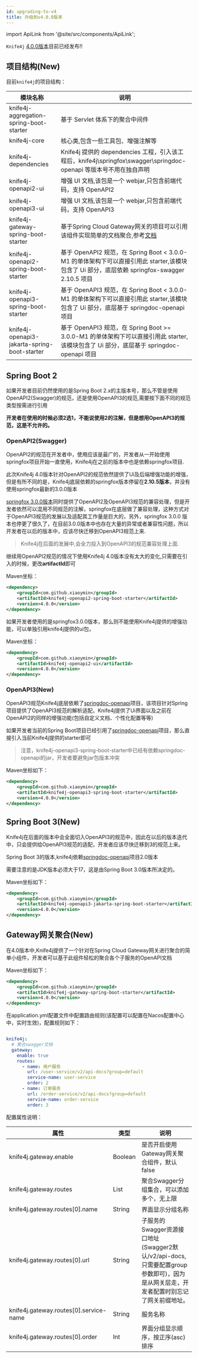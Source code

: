 ```yaml
---
id: upgrading-to-v4
title: 升级到v4.0.0版本
---
```


import ApiLink from '@site/src/components/ApiLink';


`Knife4j` [4.0.0版本](https://www.oschina.net/news/222157/knife4j-4-0-released)目前已经发布!!

## 项目结构(New)

目前`knife4j`的项目结构：

| 模块名称                                         | 说明                                                                                                |
|----------------------------------------------|---------------------------------------------------------------------------------------------------|
| knife4j-aggregation-spring-boot-starter      | 基于 Servlet 体系下的聚合中间件                                                                              |
| knife4j-core                                 | 核心类,包含一些工具包、增强注解等                                                                                 |
| knife4j-dependencies                         | Knife4j 提供的 dependencies 工程，引入该工程后，knife4j\springfox\swagger\springdoc-openapi 等版本号不用在独自声明        |
| knife4j-openapi2-ui                          | 增强 UI 文档,该包是一个 webjar,只包含前端代码，支持 OpenAPI2                                                         |
| knife4j-openapi3-ui                          | 增强 UI 文档,该包是一个 webjar,只包含前端代码，支持 OpenAPI3                                                         |
| knife4j-gateway-spring-boot-starter          | 基于Spring Cloud Gateway网关的项目可以引用该组件实现简单的文档聚合,参考[文档](https://gitee.com/xiaoym/knife4j/tree/dev/knife4j/knife4j-gateway-spring-boot-starter)           |
| knife4j-openapi2-spring-boot-starter         | 基于 OpenAPI2 规范，在 Spring Boot < 3.0.0-M1 的单体架构下可以直接引用此 starter,该模块包含了 Ui 部分，底层依赖 springfox-swagger 2.10.5 项目 |
| knife4j-openapi3-spring-boot-starter         | 基于 OpenAPI3 规范，在 Spring Boot < 3.0.0-M1 的单体架构下可以直接引用此 starter,该模块包含了 Ui 部分，底层基于 springdoc-openapi 项目 |
| knife4j-openapi3-jakarta-spring-boot-starter | 基于 OpenAPI3 规范，在 Spring Boot >= 3.0.0-M1 的单体架构下可以直接引用此 starter,该模块包含了 Ui 部分，底层基于 springdoc-openapi 项目 |


## Spring Boot 2

如果开发者目前仍然使用的是Spring Boot 2.x的主版本号，那么不管是使用OpenAPI2(Swagger)的规范，还是使用OpenAPI3的规范,需要按下面不同的规范类型按需进行引用

**开发者在使用的时候必须2选1，不能说使用2的注解，但是想用OpenAPI3的规范，这是不允许的。**

### OpenAPI2(Swagger)

OpenAPI2的规范在开发者中，使用应该是最广的，开发者从一开始使用springfox项目开始一直使用，Knife4j在之前的版本中也是依赖springfox项目.

此次Knife4j 4.0版本针对OpenAPI2的规范依然提供了Ui及后端增强功能的增强，但是有所不同的是，Knife4j底层依赖的springfox版本停留在**2.10.5版本**，并没有使用springfox最新的3.0.0版本

[springfox 3.0.0版本](https://github.com/springfox/springfox/releases/tag/3.0.0)同时提供了OpenAPI2及OpenAPI3规范的兼容处理，但是开发者依然可以混用不同规范的注解，springfox在底层做了兼容处理，这种方式对于OpenAPI3规范的发展以及适配其工作量是巨大的，另外，springfox 3.0.0 版本也停更了很久了，在目前3.0.0版本中也存在大量的异常或者兼容性问题，所以开发者在以后的版本中，应该尽快迁移到OpenAPI3规范上来.

> Knife4j在后面的发展中,会全力投入到OpenAPI3的规范兼容处理上面.

继续用OpenAPI2规范的情况下使用Knife4j 4.0版本没有太大的变化,只需要在引入的时候，更改**artifactId**即可

Maven坐标：

```xml
<dependency>
    <groupId>com.github.xiaoymin</groupId>
    <artifactId>knife4j-openapi2-spring-boot-starter</artifactId>
    <version>4.0.0</version>
</dependency>

```

如果开发者使用的是springfox3.0.0版本，那么则不能使用Knife4j提供的增强功能，可以单独引用knife4j提供的ui包，

Maven坐标：

```xml
<dependency>
    <groupId>com.github.xiaoymin</groupId>
    <artifactId>knife4j-openapi2-ui</artifactId>
    <version>4.0.0</version>
</dependency>

```

### OpenAPI3(New)


OpenAPI3规范Knife4j底层依赖了[springdoc-openapi](https://github.com/springdoc/springdoc-openapi)项目，该项目针对Spring 项目提供了OpenAPI3规范的解析适配，Knife4j提供了Ui界面以及之前在OpenAPI2的同样的增强功能(包括自定义文档、个性化配置等等)


如果开发者当前的Spring Boot项目已经引用了[springdoc-openapi](https://github.com/springdoc/springdoc-openapi)项目，那么直接引入当前Knife4j提供的starter即可

> 注意，knife4j-openapi3-spring-boot-starter中已经有依赖springdoc-openapi的jar，开发者要避免jar包版本冲突

Maven坐标如下：

```xml
<dependency>
    <groupId>com.github.xiaoymin</groupId>
    <artifactId>knife4j-openapi3-spring-boot-starter</artifactId>
    <version>4.0.0</version>
</dependency>
```

## Spring Boot 3(New)

Knife4j在后面的版本中会全面切入OpenAPI3的规范中，因此在以后的版本迭代中，只会提供给OpenAPI3规范的适配，开发者应该尽快迁移到3的规范上来。

Spring Boot 3的版本,knife4j依赖[springdoc-openapi](https://github.com/springdoc/springdoc-openapi)项目2.0版本

需要注意的是JDK版本必须大于17，这是由Spring Boot 3.0版本所决定的。

Maven坐标如下：

```xml
<dependency>
    <groupId>com.github.xiaoymin</groupId>
    <artifactId>knife4j-openapi3-jakarta-spring-boot-starter</artifactId>
    <version>4.0.0</version>
</dependency>
```


## Gateway网关聚合(New)

在4.0版本中,Knife4j提供了一个针对在Spring Cloud Gateway网关进行聚合的简单小组件，开发者可以基于此组件轻松的聚合各个子服务的OpenAPI文档

Maven坐标如下：

```xml
<dependency>
    <groupId>com.github.xiaoymin</groupId>
    <artifactId>knife4j-gateway-spring-boot-starter</artifactId>
    <version>4.0.0</version>
</dependency>

```

在application.yml配置文件中配置路由规则(该配置可以配置在Nacos配置中心中，实时生效)，配置规则如下：
```yml

knife4j:
  # 聚合swagger文档
  gateway:
    enable: true
    routes:
      - name: 用户服务
        url: /user-service/v2/api-docs?group=default
        service-name: user-service
        order: 2
      - name: 订单服务
        url: /order-service/v2/api-docs?group=default
        service-name: order-service
        order: 3
```

配置属性说明：

|属性|类型|说明|
|---|-----|----|
|knife4j.gateway.enable | Boolean | 是否开启使用Gateway网关聚合组件，默认false |
|knife4j.gateway.routes | List | 聚合Swagger分组集合，可以添加多个，无上限 |
|knife4j.gateway.routes[0].name | String | 界面显示分组名称 |
|knife4j.gateway.routes[0].url | String | 子服务的Swagger资源接口地址(Swagger2默认/v2/api-docs,只需要配置group参数即可)，因为是从网关层走，开发者配置时别忘记了网关前缀地址。 |
|knife4j.gateway.routes[0].service-name | String | 服务名称 |
|knife4j.gateway.routes[0].order | Int | 界面分组显示顺序，按正序(asc)排序 |